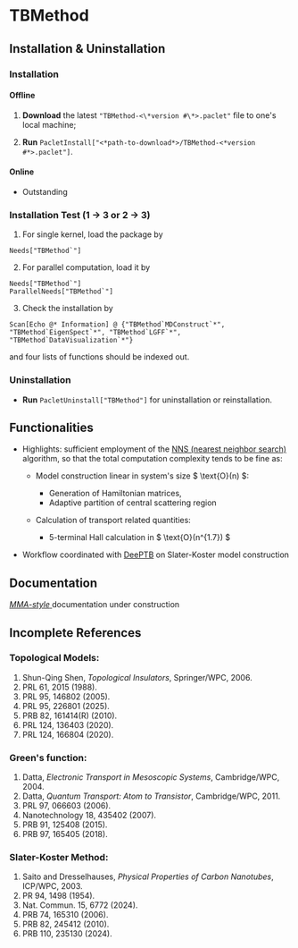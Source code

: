 # TBMethod

## Installation & Uninstallation

### Installation

#### Offline

1.  **Download** the latest `"TBMethod-<\*version #\*>.paclet"` file to one's local machine;

2.  **Run** `PacletInstall["<*path-to-download*>/TBMethod-<*version #*>.paclet"]`.

#### Online

- Outstanding

<!--
**Run** `PacletInstall["https://github.com/AlexanderZ11234/TBMethod/releases/download/0.2.1/TBMethod-0.2.1.paclet"]`
-->

### Installation Test (1 → 3 or 2 → 3)

1. For single kernel, load the package by

<!---->

    Needs["TBMethod`"]

2. For parallel computation, load it by

<!---->

    Needs["TBMethod`"]
    ParallelNeeds["TBMethod`"]

3. Check the installation by

<!---->

    Scan[Echo @* Information] @ {"TBMethod`MDConstruct`*", "TBMethod`EigenSpect`*", "TBMethod`LGFF`*", "TBMethod`DataVisualization`*"}

and four lists of functions should be indexed out.

### Uninstallation

- **Run** `PacletUninstall["TBMethod"]` for uninstallation or reinstallation.

## Functionalities

- Highlights: sufficient employment of the [NNS (nearest neighbor search)](https://en.wikipedia.org/wiki/Nearest_neighbor_search) algorithm, so that the total computation complexity tends to be fine as:
    - Model construction linear in system's size $ \text{O}(n) $:
        - Generation of Hamiltonian matrices,
        - Adaptive partition of central scattering region

    - Calculation of transport related quantities:
        - 5-terminal Hall calculation in $ \text{O}(n^{1.7}) $

- Workflow coordinated with [DeePTB](https://github.com/deepmodeling/DeePTB) on Slater-Koster model construction

## Documentation

<a href="#" class="magic-button" title="Onsite testable"> _MMA-style_ </a> documentation under construction

## Incomplete References

### Topological Models:
1. Shun-Qing Shen, _Topological Insulators_, Springer/WPC, 2006.
1. PRL 61, 2015 (1988).
1. PRL 95, 146802 (2005).
1. PRL 95, 226801 (2025).
1. PRB 82, 161414(R) (2010).
1. PRL 124, 136403 (2020).
1. PRL 124, 166804 (2020).

### Green's function:
1. Datta, _Electronic Transport in Mesoscopic Systems_, Cambridge/WPC, 2004.
1. Datta, _Quantum Transport: Atom to Transistor_, Cambridge/WPC, 2011.
1. PRL 97, 066603 (2006).
1. Nanotechnology 18, 435402 (2007).
1. PRB 91, 125408 (2015).
1. PRB 97, 165405 (2018).

### Slater-Koster Method:
1. Saito and Dresselhauses, _Physical Properties of Carbon Nanotubes_, ICP/WPC, 2003.
1. PR 94, 1498 (1954).
1. Nat. Commun. 15, 6772 (2024).
1. PRB 74, 165310 (2006).
1. PRB 82, 245412 (2010).
1. PRB 110, 235130 (2024). 

